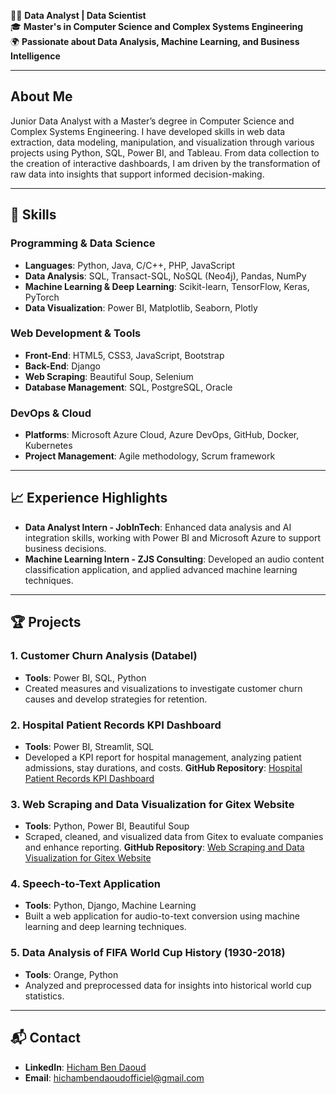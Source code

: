 👨‍💻 **Data Analyst | Data Scientist**  
🎓 **Master's in Computer Science and Complex Systems Engineering**  
🌍 **Passionate about Data Analysis, Machine Learning, and Business Intelligence**

---

## About Me

Junior Data Analyst with a Master’s degree in Computer Science and Complex Systems Engineering. I have developed skills in web data extraction, data modeling, manipulation, and visualization through various projects using Python, SQL, Power BI, and Tableau. From data collection to the creation of interactive dashboards, I am driven by the transformation of raw data into insights that support informed decision-making.

---

## 🔧 Skills

### Programming & Data Science
- **Languages**: Python, Java, C/C++, PHP, JavaScript
- **Data Analysis**: SQL, Transact-SQL, NoSQL (Neo4j), Pandas, NumPy
- **Machine Learning & Deep Learning**: Scikit-learn, TensorFlow, Keras, PyTorch
- **Data Visualization**: Power BI, Matplotlib, Seaborn, Plotly

### Web Development & Tools
- **Front-End**: HTML5, CSS3, JavaScript, Bootstrap
- **Back-End**: Django
- **Web Scraping**: Beautiful Soup, Selenium
- **Database Management**: SQL, PostgreSQL, Oracle

### DevOps & Cloud
- **Platforms**: Microsoft Azure Cloud, Azure DevOps, GitHub, Docker, Kubernetes
- **Project Management**: Agile methodology, Scrum framework

---

## 📈 Experience Highlights

- **Data Analyst Intern - JobInTech**: Enhanced data analysis and AI integration skills, working with Power BI and Microsoft Azure to support business decisions.
- **Machine Learning Intern - ZJS Consulting**: Developed an audio content classification application, and applied advanced machine learning techniques.

---

## 🏆 Projects

### 1. **Customer Churn Analysis (Databel)**
   - **Tools**: Power BI, SQL, Python
   - Created measures and visualizations to investigate customer churn causes and develop strategies for retention.

### 2. **Hospital Patient Records KPI Dashboard**
   - **Tools**: Power BI, Streamlit, SQL
   - Developed a KPI report for hospital management, analyzing patient admissions, stay durations, and costs.
   **GitHub Repository**: [Hospital Patient Records KPI Dashboard](https://github.com/hichambendaoud/Patient-record)

### 3. **Web Scraping and Data Visualization for Gitex Website**
   - **Tools**: Python, Power BI, Beautiful Soup
   - Scraped, cleaned, and visualized data from Gitex to evaluate companies and enhance reporting.
   **GitHub Repository**: [Web Scraping and Data Visualization for Gitex Website](https://github.com/hichambendaoud/Gitex-Scraping-Project)

### 4. **Speech-to-Text Application**
   - **Tools**: Python, Django, Machine Learning
   - Built a web application for audio-to-text conversion using machine learning and deep learning techniques.

### 5. **Data Analysis of FIFA World Cup History (1930-2018)**
   - **Tools**: Orange, Python
   - Analyzed and preprocessed data for insights into historical world cup statistics.


---

## 📬 Contact

- **LinkedIn**: [Hicham Ben Daoud](https://www.linkedin.com/in/hicham-ben-daoud-a40a80240/)
- **Email**: hichambendaoudofficiel@gmail.com
